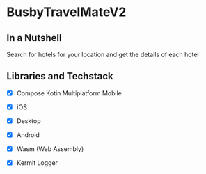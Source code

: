 # BusbyTravelMateV2

## In a Nutshell
Search for hotels for your location and get the details of each hotel

## Libraries and Techstack
* [X] Compose Kotin Multiplatform Mobile
* [X] iOS
* [X] Desktop
* [X] Android
* [X] Wasm (Web Assembly)
* [X] Kermit Logger


